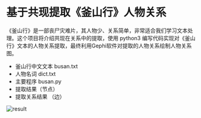 # 基于共现提取《釜山行》人物关系


《釜山行》是一部丧尸灾难片，其人物少、关系简单，非常适合我们学习文本处理。这个项目将介绍共现在关系中的提取，使用 python3 编写代码实现对《釜山行》文本的人物关系提取，最终利用Gephi软件对提取的人物关系绘制人物关系图。


* 釜山行中文文本 busan.txt
* 人物名词       dict.txt
* 主要程序       busan.py
* 提取结果（节点） 
* 提取关系结果 （边）


![result](https://user-images.githubusercontent.com/41567643/118074327-406f1500-b3e0-11eb-8b26-86a2540dcce1.png)
